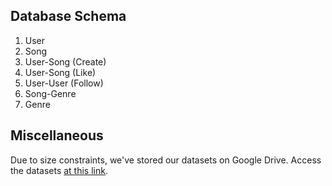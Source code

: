 ## Database Schema

1. User
2. Song
3. User-Song (Create)
4. User-Song (Like)
5. User-User (Follow)
6. Song-Genre
7. Genre

## Miscellaneous

Due to size constraints, we've stored our datasets on Google Drive. Access the datasets [at this link](https://drive.google.com/drive/folders/1Y0rKHs0sMmie-0wBxS__c0QH3HWUgug_?usp=sharing).
